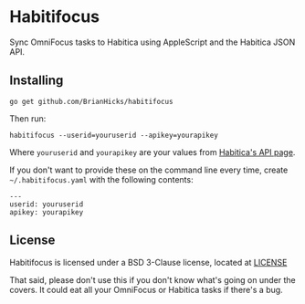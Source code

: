 # Habitifocus

Sync OmniFocus tasks to Habitica using AppleScript and the Habitica JSON API.

## Installing

    go get github.com/BrianHicks/habitifocus

Then run:

    habitifocus --userid=youruserid --apikey=yourapikey

Where `youruserid` and `yourapikey` are your values from [Habitica's API page](https://habitica.com/#/options/settings/api).

If you don't want to provide these on the command line every time, create `~/.habitifocus.yaml` with the following contents:

    ---
    userid: youruserid
    apikey: yourapikey

## License

Habitifocus is licensed under a BSD 3-Clause license, located at [LICENSE](LICENSE)

That said, please don't use this if you don't know what's going on under the
covers. It could eat all your OmniFocus or Habitica tasks if there's a bug.
